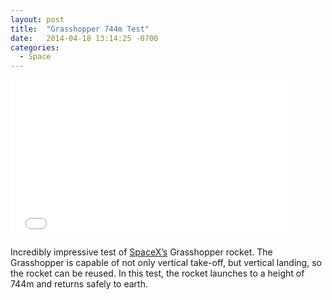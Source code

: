 ```yaml
---
layout: post
title:  "Grasshopper 744m Test"
date:   2014-04-18 13:14:25 -0700
categories:
  - Space
---
```


<iframe class="embedly-embed" src="//cdn.embedly.com/widgets/media.html?src=https%3A%2F%2Fwww.youtube.com%2Fembed%2F0UjWqQPWmsY%3Ffeature%3Doembed&url=https%3A%2F%2Fwww.youtube.com%2Fwatch%3Fv%3D0UjWqQPWmsY&image=https%3A%2F%2Fi.ytimg.com%2Fvi%2F0UjWqQPWmsY%2Fhqdefault.jpg&key=d815972c91e546edb5d2d02e509f8b1c&type=text%2Fhtml&schema=youtube" width="450" height="253" scrolling="no" frameborder="0" allowfullscreen></iframe>

Incredibly impressive test of  [SpaceX’s](http://www.spacex.com)  Grasshopper rocket. The Grasshopper is capable of not only vertical take-off, but vertical landing, so the rocket can be reused. In this test, the rocket launches to a height of 744m and returns safely to earth.
